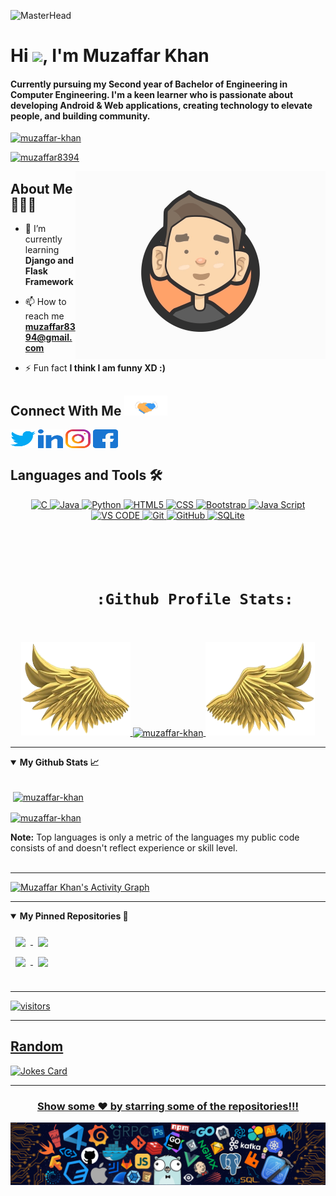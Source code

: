 ![MasterHead](https://github.com/muzaffar-khan/muzaffar-khan/blob/main/cover.png)
<h1 align="left">Hi <img src="https://raw.githubusercontent.com/MartinHeinz/MartinHeinz/master/wave.gif" width="30px">, I'm Muzaffar Khan</h1>
<h4 align="left">Currently pursuing my Second year of Bachelor of Engineering in Computer Engineering. I'm a keen learner who is passionate about developing Android & Web applications, creating technology to elevate people, and building community.</h4>

<p align="left"><a href="https://github.com/muzaffar-khan" target="blank"><img src="https://img.shields.io/badge/Muzaffar%20Khan-Official%20Github-green" alt="muzaffar-khan" /> </a></p>
<p align="left"> <a href="https://twitter.com/muzaffar8394" target="blank"><img src="https://img.shields.io/twitter/follow/muzaffar8394?logo=twitter&style=for-the-badge" alt="muzaffar8394" /></a></p>

<img align="right" alt="GIF" width="400" src="https://github.com/muzaffar-khan/muzaffar-khan/blob/main/Profile.gif">

## About Me 👨🏻‍💻 &nbsp;
- 🌱 I’m currently learning **Django and Flask Framework**

- 📫 How to reach me **muzaffar8394@gmail.com**

- ⚡ Fun fact **I think I am funny XD :)**

<h2>Connect With Me <a target="_blank">
  <img src="https://github.com/muzaffar-khan/muzaffar-khan/blob/main/Handshake.gif" height="32px" style="max-width:100%;"></a>
</h2>
<p align="left">
<a href="https://twitter.com/muzaffar8394" target="blank"><img align="center" src="https://github.com/muzaffar-khan/muzaffar-khan/blob/main/twitter.svg" alt="muzaffar8394" height="30" width="40" /></a>
<a href="https://linkedin.com/in/muzaffar8394" target="blank"><img align="center" src="https://github.com/muzaffar-khan/muzaffar-khan/blob/main/linkedin.svg" alt="muzaffar8394" height="30" width="40" /></a>
<a href="https://instagram.com/themuzaffarkhan" target="blank"><img align="center" src="https://github.com/muzaffar-khan/muzaffar-khan/blob/main/instagram.svg" alt="themuzaffarkhan" height="30" width="40" /></a>
<a href="https://fb.com/themuzaffarkhan" target="blank"><img align="center" src="https://github.com/muzaffar-khan/muzaffar-khan/blob/main/facebook.svg" alt="themuzaffarkhan" height="30" width="40" /></a>
</p>

## Languages and Tools 🛠 &nbsp;
<p align="center">
  <a href="javascript:;">
    <img alt="C" src="https://img.shields.io/badge/c-%2300599C.svg?style=for-the-badge&logo=c&logoColor=white"/>
    <img alt="Java" src="https://img.shields.io/badge/java-%23ED8B00.svg?style=for-the-badge&logo=java&logoColor=white"/>
    <img alt="Python" src="https://img.shields.io/badge/-Python-2e3440?logoColor=white&logo=Python&style=for-the-badge&color=red" />
    <img alt="HTML5" src="https://img.shields.io/badge/-HTML5-2e3440?logoColor=white&logo=html5&style=for-the-badge&color=green" />
    <img alt="CSS" src="https://img.shields.io/badge/-CSS3-2e3440?logoColor=white&logo=CSS3&style=for-the-badge&color=blue" />
    <img alt="Bootstrap" src="https://img.shields.io/badge/bootstrap-%23563D7C.svg?style=for-the-badge&logo=bootstrap&logoColor=white"/>
    <img alt="Java Script" src="https://img.shields.io/badge/-JavaScript-2e3440?logoColor=white&logo=JavaScript&style=for-the-badge&color=yellow" />
    <img alt="VS CODE" src="https://img.shields.io/badge/Visual_Studio_Code-0078D4?style=for-the-badge&logo=visual%20studio%20code&logoColor=white">
<!--     <img alt="UBUNTU" src="https://img.shields.io/badge/Ubuntu-E95420?style=for-the-badge&logo=ubuntu&logoColor=white"> -->
    <img alt="Git" src="https://img.shields.io/badge/git-%23F05033.svg?style=for-the-badge&logo=git&logoColor=white"/>
    <img alt="GitHub" src="https://img.shields.io/badge/github-%23121011.svg?style=for-the-badge&logo=github&logoColor=white"/>
<!--     <img alt="MySQL" src="https://img.shields.io/badge/mysql-%2300f.svg?style=for-the-badge&logo=mysql&logoColor=white"/> -->
    <img alt="SQLite" src ="https://img.shields.io/badge/sqlite-%2307405e.svg?style=for-the-badge&logo=sqlite&logoColor=white"/>
<!--     <img alt="Android Studio" src =""/> -->
  </a>
</p>

<h1 align="center">
  <br/>
    <code align="center">
      :Github Profile Stats:
    </code>
</h1>

<p align="center">
  <a href="https://github.com/muzaffar-khan">
    <img height="150" width="175" src="https://github.com/muzaffar-khan/muzaffar-khan/blob/main/left.png">
    <a href="https://github.com/muzaffar-khan" title="Go to Source">
      <img
        align="center"
        width="396" 
        src="https://github-readme-streak-stats.herokuapp.com?user=muzaffar-khan&theme=github-dark&hide_border=true&date_format=j%20M%5B%20Y%5D&stroke=FFFFFF"
        alt="muzaffar-khan"
      />
    </a>
    <img height="150" width="175" src="https://github.com/muzaffar-khan/muzaffar-khan/blob/main/right.png">
  </a>
</p>

---
<details open="">
    <summary><strong>My Github Stats 📈 </strong></summary>
    <br>
<p>&nbsp;<a href="https://github.com/muzaffar-khan"><img align="center" src="https://github-readme-stats.vercel.app/api?username=muzaffar-khan&show_icons=true&count_private=true&theme=dark&hide_border=true&bg_color=0D1117" alt="muzaffar-khan" /></a></p>
<p><a href="https://github.com/muzaffar-khan"><img align="center" src="https://github-readme-stats.vercel.app/api/top-langs?username=muzaffar-khan&langs_count=8&count_private=true&layout=compact&theme=dark&hide_border=true&bg_color=0D1117" alt="muzaffar-khan" /></a></p>
<b>Note:</b> Top languages is only a metric of the languages my public code consists of and doesn't reflect experience or skill level.<br/>
</details>
<br />

---
<a href="https://activity-graph.herokuapp.com/graph?username=muzaffar-khan"><img alt="Muzaffar Khan's Activity Graph" src="https://activity-graph.herokuapp.com/graph?username=muzaffar-khan&bg_color=0D1117&color=5BCDEC&line=5BCDEC&point=FFFFFF&hide_border=true" /></a>

---
<details open="">
    <summary><strong>My Pinned Repositories 📌 </strong></summary>
<br>
<a href="https://github.com/muzaffar-khan/Portfolio">
  <img align="center" style="margin:0.5rem" src="https://github-readme-stats.vercel.app/api/pin/?username=muzaffar-khan&repo=Portfolio&theme=dark&hide_border=true&bg_color=0D1117" />
</a>
<a href="https://github.com/muzaffar-khan/AuctionSystem">
  <img align="center" style="margin:0.5rem" src="https://github-readme-stats.vercel.app/api/pin/?username=muzaffar-khan&repo=AuctionSystem&theme=dark&hide_border=true&bg_color=0D1117" />
</a>

  <br>
<a href="https://github.com/muzaffar-khan/Weather">
  <img align="center" style="margin:0.5rem" src="https://github-readme-stats.vercel.app/api/pin/?username=muzaffar-khan&repo=Weather&theme=dark&hide_border=true&bg_color=0D1117" />
</a>
 <a href="https://github.com/muzaffar-khan/Todo">
  <img align="center" style="margin:0.5rem" src="https://github-readme-stats.vercel.app/api/pin/?username=muzaffar-khan&repo=Todo&theme=dark&hide_border=true&bg_color=0D1117" />
</details>
<br />

---
![visitors](https://visitor-badge.laobi.icu/badge?page_id=muzaffar-khan.muzaffar-khan)

---

## Random
<img src="https://readme-jokes.vercel.app/api" alt="Jokes Card" />


---
<p align="center"><h3 align="center"> Show some ❤️ by starring some of the repositories!!!</h3></p>
<img align="center" src="https://github.com/muzaffar-khan/muzaffar-khan/blob/main/footer.png" />


